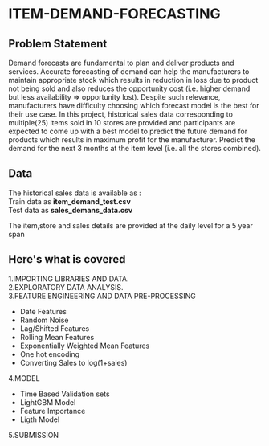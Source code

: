 # ITEM-DEMAND-FORECASTING

## Problem Statement
Demand forecasts are fundamental to plan and deliver products and services.
Accurate forecasting of demand can help the manufacturers to maintain appropriate 
stock which results in reduction in loss due to product not being sold and also reduces 
the opportunity cost (i.e. higher demand but less availability => opportunity lost).
Despite such relevance, manufacturers have difficulty choosing which 
forecast model is the best for their use case. In this project, 
historical sales data corresponding to multiple(25) items sold in 10 stores are provided 
and participants are expected to come up with a best model to predict the future demand for 
products which results in maximum profit for the manufacturer. 
Predict the demand for the next 3 months at the item level (i.e. all the stores combined).


## Data
The historical sales data is available as :  
Train data as **item_demand_test.csv**  
Test data as  **sales_demans_data.csv**  

The item,store and sales details are provided at the daily level
for a 5 year span

## Here's what is covered
1.IMPORTING LIBRARIES AND DATA.  
2.EXPLORATORY DATA ANALYSIS.  
3.FEATURE ENGINEERING AND DATA PRE-PROCESSING  
- Date Features  
- Random Noise  
- Lag/Shifted Features  
- Rolling Mean Features  
- Exponentially Weighted Mean Features  
- One hot encoding  
- Converting Sales to log(1+sales)  

4.MODEL
- Time Based Validation sets
- LightGBM Model
- Feature Importance
- Ligth Model  

5.SUBMISSION
